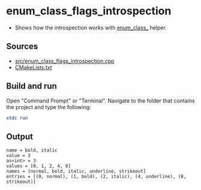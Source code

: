 # enum_class_flags_introspection

* Shows how the introspection works with [enum_class_](https://gammasoft71.github.io/xtd/reference_guides/latest/group__keywords.html#gade4794e2743558ee1eb5bbad10c7f6d4) helper.

## Sources

* [src/enum_class_flags_introspection.cpp](src/enum_class_flags_introspection.cpp)
* [CMakeLists.txt](CMakeLists.txt)

## Build and run

Open "Command Prompt" or "Terminal". Navigate to the folder that contains the project and type the following:

```cmake
xtdc run
```

## Output

```
name = bold, italic
value = 3
as<int> = 3
values = [0, 1, 2, 4, 8]
names = [normal, bold, italic, underline, strikeout]
entries = [(0, normal), (1, bold), (2, italic), (4, underline), (8, strikeout)]
```
